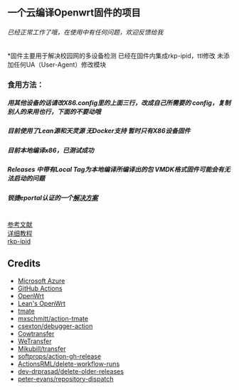 ## 一个云编译Openwrt固件的项目
###### 已经正常工作了哦，在使用中有任何问题，欢迎反馈给我

*固件主要用于解决校园网的多设备检测 已经在固件内集成rkp-ipid，ttl修改 未添加任何UA（User-Agent）修改模块
### 食用方法：
##### 用其他设备的话请改X86.config里的上面三行，改成自己所需要的 config，复制别人的来用也行，下面的不要动哦
##### 目前使用了Lean源和天灵源 无Docker支持 暂时只有X86设备固件
##### 目前本地编译x86，已测试成功
##### Releases 中带有Local Tag为本地编译所编译出的包 VMDK格式固件可能会有无法启动的问题
##### 锐捷eportal认证的一个<a href="https://blog.mjjman.com/archives/8.html">解决方案</a><br>
<br><a href="https://p3terx.com/archives/build-openwrt-with-github-actions.html">参考文献</a><br>
<a href="https://sunbk201public.notion.site/sunbk201public/OpenWrt-f59ae1a76741486092c27bc24dbadc59">详细教程</a><br>
<a href="https://github.com/CHN-beta/rkp-ipid">rkp-ipid</a><br>

## Credits

- [Microsoft Azure](https://azure.microsoft.com)
- [GitHub Actions](https://github.com/features/actions)
- [OpenWrt](https://github.com/openwrt/openwrt)
- [Lean's OpenWrt](https://github.com/coolsnowwolf/lede)
- [tmate](https://github.com/tmate-io/tmate)
- [mxschmitt/action-tmate](https://github.com/mxschmitt/action-tmate)
- [csexton/debugger-action](https://github.com/csexton/debugger-action)
- [Cowtransfer](https://cowtransfer.com)
- [WeTransfer](https://wetransfer.com/)
- [Mikubill/transfer](https://github.com/Mikubill/transfer)
- [softprops/action-gh-release](https://github.com/softprops/action-gh-release)
- [ActionsRML/delete-workflow-runs](https://github.com/ActionsRML/delete-workflow-runs)
- [dev-drprasad/delete-older-releases](https://github.com/dev-drprasad/delete-older-releases)
- [peter-evans/repository-dispatch](https://github.com/peter-evans/repository-dispatch)

